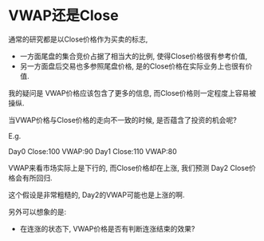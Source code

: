 # VWAP还是Close

通常的研究都是以Close价格作为买卖的标志, 
- 一方面尾盘的集合竞价占据了相当大的比例, 使得Close价格很有参考价值,
- 另一方面盘后交易也多参照尾盘价格, 是的Close价格在实际业务上也很有价值. 

我的疑问是
VWAP价格应该包含了更多的信息, 
而Close价格则一定程度上容易被操纵.


当VWAP价格与Close价格的走向不一致的时候, 是否蕴含了投资的机会呢?

E.g. 

Day0    Close:100    VWAP:90
Day1    Close:110    VWAP:80

VWAP来看市场实际上是下行的, 而Close价格却在上涨, 
我们预测 Day2 Close价格会有所回归. 

这个假设是非常粗糙的, Day2的VWAP可能也是上涨的啊. 

另外可以想象的是:
- 在连涨的状态下, VWAP价格是否有判断连涨结束的效果?
